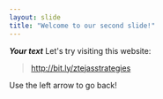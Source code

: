 ```yaml
---
layout: slide
title: "Welcome to our second slide!"
---
```

__*Your text*__
Let's try visiting this website:
> http://bit.ly/ztejasstrategies

Use the left arrow to go back!
